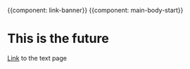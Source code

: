 {{component: link-banner}}
{{component: main-body-start}}
# This is the future

[Link](./text.html) to the text page